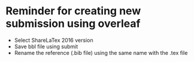 # Reminder for creating new submission using overleaf
- Select ShareLaTex 2016 version
- Save bbl file using submit
- Rename the reference (.bib file) using the same name with the .tex file
